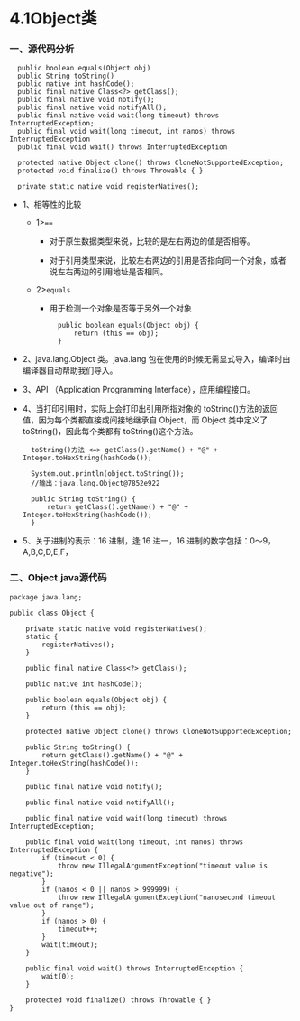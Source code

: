 # 4.1Object类

### 一、源代码分析

      public boolean equals(Object obj)
      public String toString()
      public native int hashCode();
      public final native Class<?> getClass();
      public final native void notify();
      public final native void notifyAll();
      public final native void wait(long timeout) throws InterruptedException;
      public final void wait(long timeout, int nanos) throws InterruptedException
      public final void wait() throws InterruptedException
   
      protected native Object clone() throws CloneNotSupportedException;
      protected void finalize() throws Throwable { }
      
      private static native void registerNatives();
      


* 1、相等性的比较

    * 1>`==`
    
        * 对于原生数据类型来说，比较的是左右两边的值是否相等。 
        
        * 对于引用类型来说，比较左右两边的引用是否指向同一个对象，或者说左右两边的引用地址是否相同。
        
    * 2>`equals`
    
        * 用于检测一个对象是否等于另外一个对象
        
                public boolean equals(Object obj) {
                    return (this == obj);
                }
        
* 2、java.lang.Object 类。java.lang 包在使用的时候无需显式导入，编译时由编译器自动帮助我们导入。         

* 3、API （Application Programming Interface），应用编程接口。 

* 4、当打印引用时，实际上会打印出引用所指对象的 toString()方法的返回值，因为每个类都直接或间接地继承自 Object，而 Object 类中定义了 toString()，因此每个类都有 toString()这个方法。 

        toString()方法 <=> getClass().getName() + "@" + Integer.toHexString(hashCode());
        
        System.out.println(object.toString());
        //输出：java.lang.Object@7852e922
        
        public String toString() {
            return getClass().getName() + "@" + Integer.toHexString(hashCode());
        }

* 5、关于进制的表示：16 进制，逢 16 进一，16 进制的数字包括：0～9，A,B,C,D,E,F， 

### 二、Object.java源代码

    package java.lang;

    public class Object {

        private static native void registerNatives();
        static {
            registerNatives();
        }

        public final native Class<?> getClass();

        public native int hashCode();

        public boolean equals(Object obj) {
            return (this == obj);
        }

        protected native Object clone() throws CloneNotSupportedException;

        public String toString() {
            return getClass().getName() + "@" + Integer.toHexString(hashCode());
        }

        public final native void notify();

        public final native void notifyAll();

        public final native void wait(long timeout) throws InterruptedException;

        public final void wait(long timeout, int nanos) throws InterruptedException {
            if (timeout < 0) {
                throw new IllegalArgumentException("timeout value is negative");
            }
            if (nanos < 0 || nanos > 999999) {
                throw new IllegalArgumentException("nanosecond timeout value out of range");
            }
            if (nanos > 0) {
                timeout++;
            }
            wait(timeout);
        }

        public final void wait() throws InterruptedException {
            wait(0);
        }

        protected void finalize() throws Throwable { }
    }

























